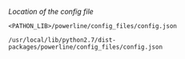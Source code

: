 *Location of the config file*

`<PATHON_LIB>/powerline/config_files/config.json`

`/usr/local/lib/python2.7/dist-packages/powerline/config_files/config.json`
